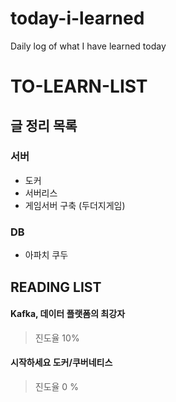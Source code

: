 # today-i-learned
Daily log of what I have learned today



# TO-LEARN-LIST
## 글 정리 목록
### 서버
- 도커
- 서버리스
- 게임서버 구축 (두더지게임)

### DB
- 아파치 쿠두

## READING LIST

#### Kafka, 데이터 플랫폼의 최강자
> 진도율 10%
#### 시작하세요 도커/쿠버네티스
> 진도율 0 %
